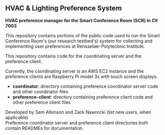## HVAC & Lighting Preference System

**HVAC preference manager for the Smart Conference Room (SCR) in CII 7003**

This repository contains portions of the public code used to run the Smart Conference Room's (our research testbed's) system for collecting and implementing user preferences at Rensselaer Polytechnic Institute.

This repository contains code for the coordinating server and the preference client.

Currently, the coordinating server is an AWS EC2 instance and the preference clients are Raspberry Pi model 3s with touch screen displays.

* **coordinator**: directory containing preference coordinator server code and other coordinator files
* **preference-client**: directory containing preference client code and other preference client files

Developed by Sam Atkinson and Zack Nawrocki (list new users, when applicable)<br/>
Preference coordinator server and preference client directories both contain READMEs for documentation.

